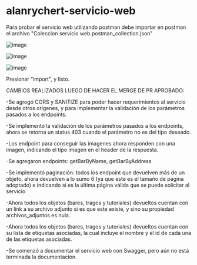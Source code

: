 # alanrychert-servicio-web


Para probar el servicio web utilizando postman debe importar en postman el archivo "Coleccion servicio web.postman_collection.json"

![image](https://user-images.githubusercontent.com/50160556/120728905-41add200-c4b4-11eb-9f6e-f5354d956ea3.png)

![image](https://user-images.githubusercontent.com/50160556/120728917-4a9ea380-c4b4-11eb-9036-1307a87bd5fb.png)

![image](https://user-images.githubusercontent.com/50160556/120728927-512d1b00-c4b4-11eb-8a55-7d68c687067a.png)

Presionar "import", y listo.

CAMBIOS REALIZADOS LUEGO DE HACER EL MERGE DE PR APROBADO:

-Se agregó CORS y SANITIZE para poder hacer requerimientos al servicio desde otros origenes, y para implementar la validación de los parámetros pasados a los endpoints.

-Se implementó la validación de los parámetros pasados a los endpoints, ahora se retorna un status 403 cuando el parámetro no es del tipo deseado.

-Los endpoint para conseguir las imagenes ahora responden con una imagen, indicando el tipo imagen en el header de la respuesta.

-Se agregaron endpoints: getBarByName, getBarByAddress

-Se implementó paginación: todos los endpoint que devuelven más de un objeto, ahora devuelven a lo sumo 6 (ya que este es el tamaño de página adoptado) e indicando si es la última página válida que se puede solicitar al servicio

-Ahora todos los objetos (bares, tragos y tutoriales) devueltos cuentan con un link a su archivo adjunto si es que este existe, y sino su propiedad archivos_adjuntos es nula.

-Ahora todos los objetos (bares, tragos y tutoriales) devueltos cuentan con su lista de etiquetas asociadas, la cual incluye el nombre y el id de cada una de las etiquetas asociadas.

-Se comenzó a documentar el servicio web con Swagger, pero aún no está terminada la documentación.
